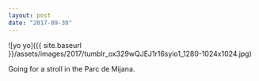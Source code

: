 ```yaml
---
layout: post
date: "2017-09-30"
---
```


![yo yo]({{ site.baseurl }}/assets/images/2017/tumblr_ox329wQJEJ1r16syio1_1280-1024x1024.jpg)

Going for a stroll in the Parc de Mijana.
